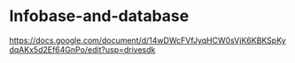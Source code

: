 # Infobase-and-database
https://docs.google.com/document/d/14wDWcFVfJyqHCW0sVjK6KBKSpKydqAKx5d2Ef64GnPo/edit?usp=drivesdk
